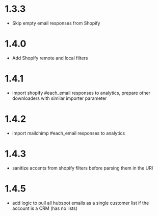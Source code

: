 # 1.3.3

* Skip empty email responses from Shopify

# 1.4.0

* Add Shopify remote and local filters

# 1.4.1

* import shopify #each_email responses to analytics, prepare other downloaders with similar importer parameter

# 1.4.2

* import mailchimp #each_email responses to analytics

# 1.4.3

* sanitize accents from shopify filters before parsing them in the URI

# 1.4.5

* add logic to pull all hubspot emails as a single customer list if the account is a CRM (has no lists)